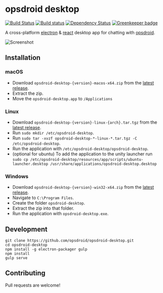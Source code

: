 # opsdroid desktop

[![Build Status](https://travis-ci.org/opsdroid/opsdroid-desktop.svg?branch=master)](https://travis-ci.org/opsdroid/opsdroid-desktop)
[![Build status](https://ci.appveyor.com/api/projects/status/7qdd8e650598u5vc/branch/master?svg=true)](https://ci.appveyor.com/project/opsdroid/opsdroid-desktop)
[![Dependency Status](https://dependencyci.com/github/opsdroid/opsdroid-desktop/badge)](https://dependencyci.com/github/opsdroid/opsdroid-desktop) [![Greenkeeper badge](https://badges.greenkeeper.io/opsdroid/opsdroid-desktop.svg)](https://greenkeeper.io/)

A cross-platform [electron](https://electron.atom.io/) & [react](https://facebook.github.io/react/) desktop app for chatting with [opsdroid](https://github.com/opsdroid/opsdroid).

![Screenshot](https://cloud.githubusercontent.com/assets/1610850/26456456/05656b04-4165-11e7-9f7c-71ccab7e7b14.png)

## Installation

### macOS

- Download `opsdroid-desktop-{version}-macos-x64.zip` from the [latest release](https://github.com/opsdroid/opsdroid-desktop/releases/latest).
- Extract the zip.
- Move the `opsdroid-desktop.app` to `/Applications`

### Linux
- Download `opsdroid-desktop-{version}-linux-{arch}.tar.tgz` from the [latest release](https://github.com/opsdroid/opsdroid-desktop/releases/latest).
- Run `sudo mkdir /etc/opsdroid-desktop`.
- Run `sudo tar -xvzf opsdroid-desktop-*-linux-*.tar.tgz -C /etc/opsdroid-desktop`.
- Run the application with `/etc/opsdroid-desktop/opsdroid-desktop`.
- (optional for ubuntu) To add the application to the unity launcher run `sudo cp /etc/opsdroid-desktop/resources/app/scripts/ubuntu-launcher.desktop /usr/share/applications/opsdroid-desktop.desktop`

### Windows
- Download `opsdroid-desktop-{version}-win32-x64.zip` from the [latest release](https://github.com/opsdroid/opsdroid-desktop/releases/latest).
- Navigate to `C:\Program Files`.
- Create the folder `opsdroid-desktop`.
- Extract the zip into that folder.
- Run the application with `opsdroid-desktop.exe`.

## Development

```
git clone https://github.com/opsdroid/opsdroid-desktop.git
cd opsdroid-desktop
npm install -g electron-packager gulp
npm install
gulp serve
```

## Contributing

Pull requests are welcome!
